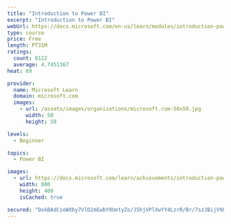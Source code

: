 ```yaml
---
title: "Introduction to Power BI"
excerpt: "Introduction to Power BI"
webUrl: https://docs.microsoft.com/en-us/learn/modules/introduction-power-bi/
type: course
price: Free
length: PT31M
ratings:
  count: 8122
  average: 4.7451367
heat: 69

provider:
  name: Microsoft Learn
  domain: microsoft.com
  images:
    - url: /assets/images/organizations/microsoft.com-50x50.jpg
      width: 50
      height: 50

levels:
  - Beginner

topics:
  - Power BI

images:
  - url: https://docs.microsoft.com/learn/achievements/introduction-power-bi-social.png
    width: 800
    height: 400
    isCached: true

secured: "DxkBAdCsoWXby7VlD2mEwbY9UetyZo/J5hjVPlXwYY4LzrR/Br/7szJBijV9Fmz7aOUG1HdhvGuWlojLi9AmoUHKddUd3CkD6u3dNW1qJiUtz27FE+RMRCwD87qu2/uTMbDMrzuHG/rix0BRd0vyjkjfpz+GUsSYvyXT2TDOc9BTT0safaX5fQf2kGytv75kz5JosONYI6S+7ZvE67t5/b5GgZ9zG/UAUMKXZZoAH1h508C1CbnBAfpFYPqsqLl6pISiz3e8kHcOFFhpHPI93B+MGlghsu13r/WgWmkdwmYBFAiCpNoS7MhHjVDpIS1jHF86vKuZCEAzswgBYM9OEpb54KzSB1dwqmCkItilNIvJn8ThZvVz6WIs2/Btqv/A1jN+CTukKqGXH/fF1Gzl3Y9o2g3p4n7Zt+PVIuHr7do=;KtngIXKUOb52bAvA1ji5kg=="
---
```


